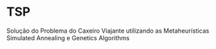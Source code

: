 # TSP
Solução do Problema do Caxeiro Viajante utilizando as Metaheurísticas Simulated Annealing e Genetics Algorithms
